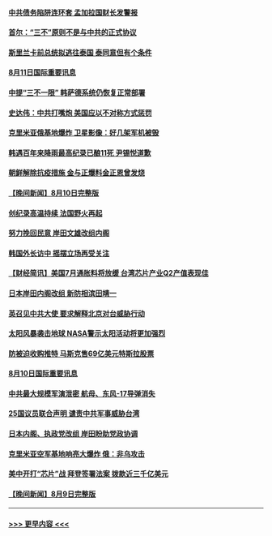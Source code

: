 #### [中共债务陷阱连环套 孟加拉国财长发警报](../pages/prog202/a103499851.md?t=08112051) 
#### [首尔：“三不”原则不是与中共的正式协议](../pages/prog202/a103499844.md?t=08112051) 
#### [斯里兰卡前总统拟逃往泰国 泰同意但有个条件](../pages/prog202/a103499873.md?t=08112051) 
#### [8月11日国际重要讯息](../pages/prog202/a103499854.md?t=08112051) 
#### [中提“三不一限” 韩萨德系统仍恢复正常部署](../pages/prog202/a103499807.md?t=08112051) 
#### [史达伟：中共打嘴炮 美国应以不对称方式惩罚](../pages/prog202/a103499801.md?t=08112051) 
#### [克里米亚俄基地爆炸 卫星影像：好几架军机被毁](../pages/prog202/a103499776.md?t=08112051) 
#### [韩遇百年来降雨最高纪录已酿11死 尹锡悦道歉](../pages/prog202/a103499729.md?t=08112051) 
#### [朝鲜解除抗疫措施 金与正爆料金正恩曾发烧](../pages/prog202/a103499645.md?t=08112051) 
#### [【晚间新闻】8月10日完整版](../pages/prog202/a103499655.md?t=08112051) 
#### [创纪录高温持续 法国野火再起](../pages/prog202/a103499533.md?t=08112051) 
#### [努力挽回民意 岸田文雄改组内阁](../pages/prog202/a103499563.md?t=08112051) 
#### [韩国外长访中 摇摆立场再受关注](../pages/prog202/a103499540.md?t=08112051) 
#### [【财经简讯】美国7月通胀料将放缓 台湾芯片产业Q2产值表现佳](../pages/prog202/a103499340.md?t=08112051) 
#### [日本岸田内阁改组 新防相滨田靖一](../pages/prog202/a103499327.md?t=08112051) 
#### [英召见中共大使 要求解释北京对台威胁行动](../pages/prog202/a103499157.md?t=08112051) 
#### [太阳风暴袭击地球 NASA警示太阳活动将更加强烈](../pages/prog202/a103499078.md?t=08112051) 
#### [防被迫收购推特 马斯克售69亿美元特斯拉股票](../pages/prog202/a103499085.md?t=08112051) 
#### [8月10日国际重要讯息](../pages/prog202/a103499047.md?t=08112051) 
#### [中共最大规模军演泄密 航母、东风-17导弹消失](../pages/prog202/a103499024.md?t=08112051) 
#### [25国议员联合声明 谴责中共军事威胁台湾](../pages/prog202/a103498948.md?t=08112051) 
#### [日本内阁、执政党改组 岸田盼助党政协调](../pages/prog202/a103498927.md?t=08112051) 
#### [克里米亚空军基地响亮大爆炸 俄：非乌攻击](../pages/prog202/a103498822.md?t=08112051) 
#### [美中开打“芯片”战 拜登签署法案 拨款近三千亿美元](../pages/prog202/a103498732.md?t=08112051) 
#### [【晚间新闻】8月9日完整版](../pages/prog202/a103498755.md?t=08112051) 

----
#### [ >>> 更早内容 <<< ](../indexes/prog202-earlier.md)
